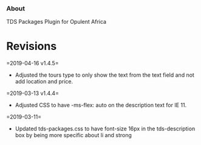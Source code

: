 ### About

TDS Packages Plugin for Opulent Africa

# Revisions

=2019-04-16 v1.4.5=
* Adjusted the tours type to only show the text from the text field and not add location and price.

=2019-03-13 v1.4.4=
* Adjusted CSS to have -ms-flex: auto on the description text for IE 11.

=2019-03-11= 
* Updated tds-packages.css to have font-size 16px in the tds-description box by being more specific about li and strong